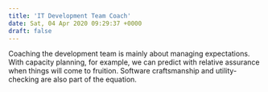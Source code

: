 ```yaml
---
title: 'IT Development Team Coach'
date: Sat, 04 Apr 2020 09:29:37 +0000
draft: false
---
```


Coaching the development team is mainly about managing expectations. With capacity planning, for example, we can predict with relative assurance when things will come to fruition. Software craftsmanship and utility-checking are also part of the equation.